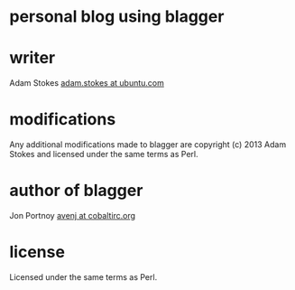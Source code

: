 # personal blog using blagger

# writer

Adam Stokes [adam.stokes at ubuntu.com](http://astokes.org)

# modifications

Any additional modifications made to blagger are copyright (c) 2013 Adam Stokes
and licensed under the same terms as Perl.

# author of blagger

Jon Portnoy [avenj at cobaltirc.org](http://www.cobaltirc.org)

# license
Licensed under the same terms as Perl.
